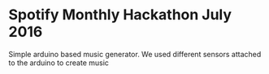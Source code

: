 # Spotify Monthly Hackathon July 2016

Simple arduino based music generator. We used different sensors attached to the arduino to create music
